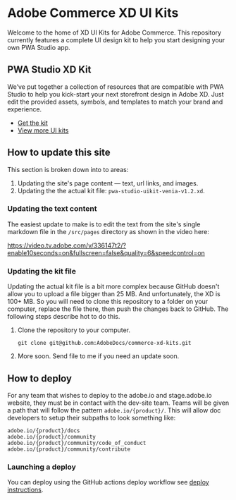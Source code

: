 # Adobe Commerce XD UI Kits

Welcome to the home of XD UI Kits for Adobe Commerce. This repository currently features a complete UI design kit to help you start designing your own PWA Studio app.

## PWA Studio XD Kit

We’ve put together a collection of resources that are compatible with PWA Studio to help you kick-start your next storefront design in Adobe XD. Just edit the provided assets, symbols, and templates to match your brand and experience.

* [Get the kit](/pwa-studio-uikit-venia-v1.2.xd)
* [View more UI kits](https://www.adobe.com/products/xd/features/ui-kits.html)

## How to update this site

This section is broken down into to areas:

1. Updating the site's page content — text, url links, and images.
2. Updating the the actual kit file: `pwa-studio-uikit-venia-v1.2.xd`.

### Updating the text content

The easiest update to make is to edit the text from the site's single markdown file in the `/src/pages` directory as shown in the video here:

https://video.tv.adobe.com/v/336147t2/?enable10seconds=on&fullscreen=false&quality=6&speedcontrol=on

### Updating the kit file

Updating the actual kit file is a bit more complex because GitHub doesn't allow you to upload a file bigger than 25 MB. And unfortunately, the XD is 100+ MB. So you will need to clone this repository to a folder on your computer, replace the file there, then push the changes back to GitHub. The following steps describe hot to do this.

1. Clone the repository to your computer.

    ```
    git clone git@github.com:AdobeDocs/commerce-xd-kits.git
    ```

1.  More soon. Send file to me if you need an update soon.

## How to deploy

For any team that wishes to deploy to the adobe.io and stage.adobe.io website, they must be in contact with the dev-site team. Teams will be given a path that will follow the pattern `adobe.io/{product}/`. This will allow doc developers to setup their subpaths to look something like:
```
adobe.io/{product}/docs
adobe.io/{product}/community
adobe.io/{product}/community/code_of_conduct
adobe.io/{product}/community/contribute
```

### Launching a deploy

You can deploy using the GitHub actions deploy workflow see [deploy instructions](https://github.com/adobe/gatsby-theme-aio#deploy-to-azure-storage-static-websites).
